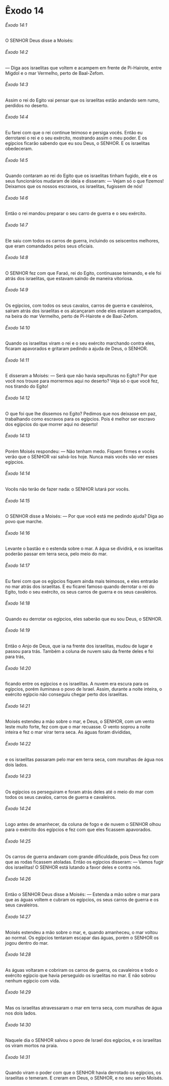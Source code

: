 # Êxodo 14

###### Êxodo 14:1

O SENHOR Deus disse a Moisés:

###### Êxodo 14:2

— Diga aos israelitas que voltem e acampem em frente de Pi-Hairote, entre Migdol e o mar Vermelho, perto de Baal-Zefom.

###### Êxodo 14:3

Assim o rei do Egito vai pensar que os israelitas estão andando sem rumo, perdidos no deserto.

###### Êxodo 14:4

Eu farei com que o rei continue teimoso e persiga vocês. Então eu derrotarei o rei e o seu exército, mostrando assim o meu poder. E os egípcios ficarão sabendo que eu sou Deus, o SENHOR. E os israelitas obedeceram.

###### Êxodo 14:5

Quando contaram ao rei do Egito que os israelitas tinham fugido, ele e os seus funcionários mudaram de ideia e disseram: — Vejam só o que fizemos! Deixamos que os nossos escravos, os israelitas, fugissem de nós!

###### Êxodo 14:6

Então o rei mandou preparar o seu carro de guerra e o seu exército.

###### Êxodo 14:7

Ele saiu com todos os carros de guerra, incluindo os seiscentos melhores, que eram comandados pelos seus oficiais.

###### Êxodo 14:8

O SENHOR fez com que Faraó, rei do Egito, continuasse teimando, e ele foi atrás dos israelitas, que estavam saindo de maneira vitoriosa.

###### Êxodo 14:9

Os egípcios, com todos os seus cavalos, carros de guerra e cavaleiros, saíram atrás dos israelitas e os alcançaram onde eles estavam acampados, na beira do mar Vermelho, perto de Pi-Hairote e de Baal-Zefom.

###### Êxodo 14:10

Quando os israelitas viram o rei e o seu exército marchando contra eles, ficaram apavorados e gritaram pedindo a ajuda de Deus, o SENHOR.

###### Êxodo 14:11

E disseram a Moisés: — Será que não havia sepulturas no Egito? Por que você nos trouxe para morrermos aqui no deserto? Veja só o que você fez, nos tirando do Egito!

###### Êxodo 14:12

O que foi que lhe dissemos no Egito? Pedimos que nos deixasse em paz, trabalhando como escravos para os egípcios. Pois é melhor ser escravo dos egípcios do que morrer aqui no deserto!

###### Êxodo 14:13

Porém Moisés respondeu: — Não tenham medo. Fiquem firmes e vocês verão que o SENHOR vai salvá-los hoje. Nunca mais vocês vão ver esses egípcios.

###### Êxodo 14:14

Vocês não terão de fazer nada: o SENHOR lutará por vocês.

###### Êxodo 14:15

O SENHOR disse a Moisés: — Por que você está me pedindo ajuda? Diga ao povo que marche.

###### Êxodo 14:16

Levante o bastão e o estenda sobre o mar. A água se dividirá, e os israelitas poderão passar em terra seca, pelo meio do mar.

###### Êxodo 14:17

Eu farei com que os egípcios fiquem ainda mais teimosos, e eles entrarão no mar atrás dos israelitas. E eu ficarei famoso quando derrotar o rei do Egito, todo o seu exército, os seus carros de guerra e os seus cavaleiros.

###### Êxodo 14:18

Quando eu derrotar os egípcios, eles saberão que eu sou Deus, o SENHOR.

###### Êxodo 14:19

Então o Anjo de Deus, que ia na frente dos israelitas, mudou de lugar e passou para trás. Também a coluna de nuvem saiu da frente deles e foi para trás,

###### Êxodo 14:20

ficando entre os egípcios e os israelitas. A nuvem era escura para os egípcios, porém iluminava o povo de Israel. Assim, durante a noite inteira, o exército egípcio não conseguiu chegar perto dos israelitas.

###### Êxodo 14:21

Moisés estendeu a mão sobre o mar, e Deus, o SENHOR, com um vento leste muito forte, fez com que o mar recuasse. O vento soprou a noite inteira e fez o mar virar terra seca. As águas foram divididas,

###### Êxodo 14:22

e os israelitas passaram pelo mar em terra seca, com muralhas de água nos dois lados.

###### Êxodo 14:23

Os egípcios os perseguiram e foram atrás deles até o meio do mar com todos os seus cavalos, carros de guerra e cavaleiros.

###### Êxodo 14:24

Logo antes de amanhecer, da coluna de fogo e de nuvem o SENHOR olhou para o exército dos egípcios e fez com que eles ficassem apavorados.

###### Êxodo 14:25

Os carros de guerra andavam com grande dificuldade, pois Deus fez com que as rodas ficassem atoladas. Então os egípcios disseram: — Vamos fugir dos israelitas! O SENHOR está lutando a favor deles e contra nós.

###### Êxodo 14:26

Então o SENHOR Deus disse a Moisés: — Estenda a mão sobre o mar para que as águas voltem e cubram os egípcios, os seus carros de guerra e os seus cavaleiros.

###### Êxodo 14:27

Moisés estendeu a mão sobre o mar, e, quando amanheceu, o mar voltou ao normal. Os egípcios tentaram escapar das águas, porém o SENHOR os jogou dentro do mar.

###### Êxodo 14:28

As águas voltaram e cobriram os carros de guerra, os cavaleiros e todo o exército egípcio que havia perseguido os israelitas no mar. E não sobrou nenhum egípcio com vida.

###### Êxodo 14:29

Mas os israelitas atravessaram o mar em terra seca, com muralhas de água nos dois lados.

###### Êxodo 14:30

Naquele dia o SENHOR salvou o povo de Israel dos egípcios, e os israelitas os viram mortos na praia.

###### Êxodo 14:31

Quando viram o poder com que o SENHOR havia derrotado os egípcios, os israelitas o temeram. E creram em Deus, o SENHOR, e no seu servo Moisés.

